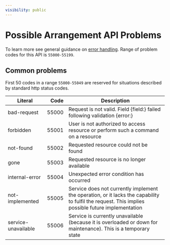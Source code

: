 ```yaml
---
visibility: public
---
```

Possible Arrangement API Problems
=================

To learn more see general guidance on [error handling](common-getstarted.html#error-handling).
Range of problem codes for this API is `55000-55199`.

Common problems
---------------

First 50 codes in a range `55000-55049` are reserved for situations described by standard http status codes.

Literal |  Code | Description                                          
------------------------------------ | -----:| ---------------------------------------------------  
bad-request                      | 55000 | Request is not valid. Field {field:} failed following validation {error:}
forbidden                        | 55001 | User is not authorized to access resource or perform such a command on a resource
not-found                        | 55002 | Requested resource could not be found
gone                             | 55003 | Requested resource is no longer available
internal-error                   | 55004 | Unexpected error condition has occurred
not-implemented                  | 55005 | Service does not currently implement the operation, or it lacks the capability to fulfil the request. This implies possible future implementation
service-unavailable              | 55006 | Service is currently unavailable (because it is overloaded or down for maintenance). This is a temporary state

